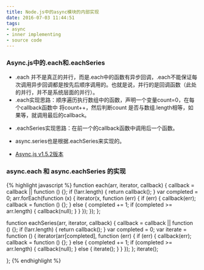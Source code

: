 ```yaml
---
title: Node.js中的async模块的内部实现
date: 2016-07-03 11:44:51
tags:
- async
- inner implementing
- source code
---
```


### Async.js中的.each和.eachSeries
- .each 并不是真正的并行，而是.each中的函数有异步回调，.each不能保证每次调用异步回调都是按先后顺序调用的。也就是说，并行的是回调函数（此处的并行，并不是系统层面的并行）。
- .each实现思路：顺序遍历执行数组中的函数，声明一个变量count=0，在每个callback函数中 将count++，然后判断count 是否与数组.length相等，如果等，就调用最后的callback。

<!-- more -->

- .eachSeries实现思路：在前一个的callback函数中调用后一个函数。
- async.series也是根据.eachSeries来实现的。

- [Async.js v1.5.2版本](https://github.com/caolan/async/blob/v1.5.2/lib/async.js)

### async.each 和 async.eachSeries 的实现

{% highlight javascript %}
function each(arr, iterator, callback) {
    callback = callback || function () {};
    if (!arr.length) {
        return callback();
    }
    var completed = 0;
    arr.forEach(function (x) {
        iterator(x, function (err) {
            if (err) {
                callback(err);
                callback = function () {};
            }
            else {
                completed += 1;
                if (completed >= arr.length) {
                    callback(null);
                }
            }
        });
    });
};

function eachSeries(arr, iterator, callback) {
    callback = callback || function () {};
    if (!arr.length) {
        return callback();
    }
    var completed = 0;
    var iterate = function () {
        iterator(arr[completed], function (err) {
            if (err) {
                callback(err);
                callback = function () {};
            }
            else {
                completed += 1;
                if (completed >= arr.length) {
                    callback(null);
                }
                else {
                    iterate();
                }
            }
        });
    };
    iterate();

};
{% endhighlight %}